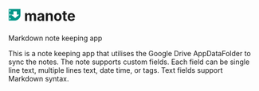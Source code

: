 # <img src="./icons/icon.png" width="25em"> manote
Markdown note keeping app

This is a note keeping app that utilises the Google Drive AppDataFolder to sync the notes. The note supports custom fields. Each field can be single line text, multiple lines text, date time, or tags. Text fields support Markdown syntax.
